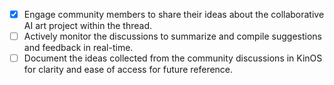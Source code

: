 - [x] Engage community members to share their ideas about the collaborative AI art project within the thread.
- [ ] Actively monitor the discussions to summarize and compile suggestions and feedback in real-time.
- [ ] Document the ideas collected from the community discussions in KinOS for clarity and ease of access for future reference.